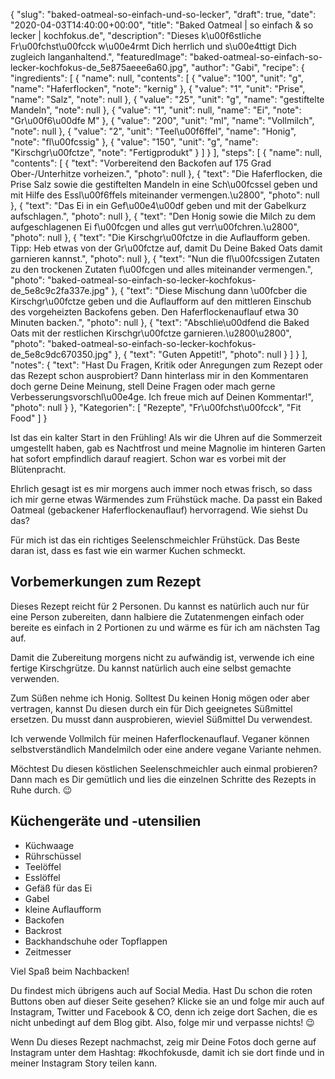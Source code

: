 {
    "slug": "baked-oatmeal-so-einfach-und-so-lecker",
    "draft": true,
    "date": "2020-04-03T14:40:00+00:00",
    "title": "Baked Oatmeal | so einfach & so lecker | kochfokus.de",
    "description": "Dieses k\u00f6stliche Fr\u00fchst\u00fcck w\u00e4rmt Dich herrlich und s\u00e4ttigt Dich zugleich langanhaltend.",
    "featuredImage": "baked-oatmeal-so-einfach-so-lecker-kochfokus-de_5e875aeee6a60.jpg",
    "author": "Gabi",
    "recipe": {
        "ingredients": [
            {
                "name": null,
                "contents": [
                    {
                        "value": "100",
                        "unit": "g",
                        "name": "Haferflocken",
                        "note": "kernig"
                    },
                    {
                        "value": "1",
                        "unit": "Prise",
                        "name": "Salz",
                        "note": null
                    },
                    {
                        "value": "25",
                        "unit": "g",
                        "name": "gestiftelte Mandeln",
                        "note": null
                    },
                    {
                        "value": "1",
                        "unit": null,
                        "name": "Ei",
                        "note": "Gr\u00f6\u00dfe M"
                    },
                    {
                        "value": "200",
                        "unit": "ml",
                        "name": "Vollmilch",
                        "note": null
                    },
                    {
                        "value": "2",
                        "unit": "Teel\u00f6ffel",
                        "name": "Honig",
                        "note": "fl\u00fcssig"
                    },
                    {
                        "value": "150",
                        "unit": "g",
                        "name": "Kirschgr\u00fctze",
                        "note": "Fertigprodukt"
                    }
                ]
            }
        ],
        "steps": [
            {
                "name": null,
                "contents": [
                    {
                        "text": "Vorbereitend den Backofen auf 175 Grad Ober-\/Unterhitze vorheizen.",
                        "photo": null
                    },
                    {
                        "text": "Die Haferflocken, die Prise Salz sowie die gestiftelten Mandeln in eine Sch\u00fcssel geben und mit Hilfe des Essl\u00f6ffels miteinander vermengen.\u2800",
                        "photo": null
                    },
                    {
                        "text": "Das Ei in ein Gef\u00e4\u00df geben und mit der Gabelkurz aufschlagen.",
                        "photo": null
                    },
                    {
                        "text": "Den Honig sowie die Milch zu dem aufgeschlagenen Ei f\u00fcgen und alles gut verr\u00fchren.\u2800",
                        "photo": null
                    },
                    {
                        "text": "Die Kirschgr\u00fctze in die Auflaufform geben. Tipp: Heb etwas von der Gr\u00fctze auf, damit Du Deine Baked Oats damit garnieren kannst.",
                        "photo": null
                    },
                    {
                        "text": "Nun die fl\u00fcssigen Zutaten zu den trockenen Zutaten f\u00fcgen und alles miteinander vermengen.",
                        "photo": "baked-oatmeal-so-einfach-so-lecker-kochfokus-de_5e8c9c2fa337e.jpg"
                    },
                    {
                        "text": "Diese Mischung dann \u00fcber die Kirschgr\u00fctze geben und die Auflaufform auf den mittleren Einschub des vorgeheizten Backofens geben. Den Haferflockenauflauf etwa 30 Minuten backen.",
                        "photo": null
                    },
                    {
                        "text": "Abschlie\u00dfend die Baked Oats mit der restlichen Kirschgr\u00fctze garnieren.\u2800\u2800",
                        "photo": "baked-oatmeal-so-einfach-so-lecker-kochfokus-de_5e8c9dc670350.jpg"
                    },
                    {
                        "text": "Guten Appetit!",
                        "photo": null
                    }
                ]
            }
        ],
        "notes": {
            "text": "Hast Du Fragen, Kritik oder Anregungen zum Rezept oder das Rezept schon ausprobiert? Dann hinterlass mir in den Kommentaren doch gerne Deine Meinung, stell Deine Fragen oder mach gerne Verbesserungsvorschl\u00e4ge. Ich freue mich auf Deinen Kommentar!",
            "photo": null
        }
    },
    "Kategorien": [
        "Rezepte",
        "Fr\u00fchst\u00fcck",
        "Fit Food"
    ]
}

Ist das ein kalter Start in den Frühling! Als wir die Uhren auf die Sommerzeit umgestellt haben, gab es Nachtfrost und meine Magnolie im hinteren Garten hat sofort empfindlich darauf reagiert. Schon war es vorbei mit der Blütenpracht.

Ehrlich gesagt ist es mir morgens auch immer noch etwas frisch, so dass ich mir gerne etwas Wärmendes zum Frühstück mache. Da passt ein Baked Oatmeal (gebackener Haferflockenauflauf) hervorragend. Wie siehst Du das?

Für mich ist das ein richtiges Seelenschmeichler Frühstück. Das Beste daran ist, dass es fast wie ein warmer Kuchen schmeckt.

## Vorbemerkungen zum Rezept

Dieses Rezept reicht für 2 Personen. Du kannst es natürlich auch nur für eine Person zubereiten, dann halbiere die Zutatenmengen einfach oder bereite es einfach in 2 Portionen zu und wärme es für ich am nächsten Tag auf.

Damit die Zubereitung morgens nicht zu aufwändig ist, verwende ich eine fertige Kirschgrütze. Du kannst natürlich auch eine selbst gemachte verwenden.

Zum Süßen nehme ich Honig. Solltest Du keinen Honig mögen oder aber vertragen, kannst Du diesen durch ein für Dich geeignetes Süßmittel ersetzen. Du musst dann ausprobieren, wieviel Süßmittel Du verwendest.

Ich verwende Vollmilch für meinen Haferflockenauflauf. Veganer können selbstverständlich Mandelmilch oder eine andere vegane Variante nehmen.

Möchtest Du diesen köstlichen Seelenschmeichler auch einmal probieren? Dann mach es Dir gemütlich und lies die einzelnen Schritte des Rezepts in Ruhe durch. 😉

## Küchengeräte und -utensilien

- Küchwaage
- Rührschüssel
- Teelöffel
- Esslöffel
- Gefäß für das Ei
- Gabel
- kleine Auflaufform
- Backofen
- Backrost
- Backhandschuhe oder Topflappen
- Zeitmesser

Viel Spaß beim Nachbacken!

Du findest mich übrigens auch auf Social Media. Hast Du schon die roten Buttons oben auf dieser Seite gesehen? Klicke sie an und folge mir auch auf Instagram, Twitter und Facebook & CO, denn ich zeige dort Sachen, die es nicht unbedingt auf dem Blog gibt. Also, folge mir und verpasse nichts! 😉

Wenn Du dieses Rezept nachmachst, zeig mir Deine Fotos doch gerne auf Instagram unter dem Hashtag: #kochfokusde, damit ich sie dort finde und in meiner Instagram Story teilen kann.